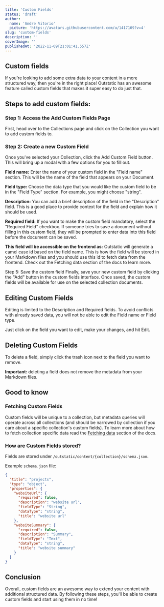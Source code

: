 ```yaml
---
title: 'Custom Fields'
status: 'draft'
author:
  name: 'Andre Vitorio'
  picture: 'https://avatars.githubusercontent.com/u/1417109?v=4'
slug: 'custom-fields'
description: ''
coverImage: ''
publishedAt: '2022-11-09T21:01:41.557Z'
---
```


## Custom fields

If you're looking to add some extra data to your content in a more structured way, then you're in the right place! Outstatic has an awesome feature called custom fields that makes it super easy to do just that.

## Steps to add custom fields:

### Step 1: Access the Add Custom Fields Page

First, head over to the Collections page and click on the Collection you want to add custom fields to.

### Step 2: Create a new Custom Field

Once you've selected your Collection, click the Add Custom Field button. This will bring up a modal with a few options for you to fill out.

**Field name:**
Enter the name of your custom field in the "Field name" section. This will be the name of the field that appears on your Document.

**Field type:**
Choose the data type that you would like the custom field to be in the "Field Type" section. For example, you might choose "string".

**Description:**
You can add a brief description of the field in the "Description" field. This is a good place to provide context for the field and explain how it should be used.

**Required field:**
If you want to make the custom field mandatory, select the "Required Field" checkbox. If someone tries to save a document without filling in this custom field, they will be prompted to enter data into this field before the document can be saved.

**This field will be accessible on the frontend as:**
Outstatic will generate a camel case id based on the field name. This is how the field will be stored in your Markdown files and you should use this id to fetch data from the frontend. Check out the Fetching data section of the docs to learn more.

Step 5: Save the custom field
Finally, save your new custom field by clicking the "Add" button in the custom fields interface. Once saved, the custom fields will be available for use on the selected collection documents.

## Editing Custom Fields

Editing is limited to the Description and Required fields. To avoid conflicts with already saved data, you will not be able to edit the Field name or Field type.

Just click on the field you want to edit, make your changes, and hit Edit.

## Deleting Custom Fields

To delete a field, simply click the trash icon next to the field you want to remove.

**Important:** deleting a field does not remove the metadata from your Markdown files.

## Good to know

### Fetching Custom Fields

Custom fields will be unique to a collection, but metadata queries will operate across all collections (and should be narrowed by collection if you care about a specific collection's custom fields). To learn more about how to fetch collection specific data read the [Fetching data](/docs/fetching-data) section of the docs.

### How are Custom Fields stored?

Fields are stored under `/outstatic/content/{collection}/schema.json`.

Example `schema.json` file:

```json
{
  "title": "projects",
  "type": "object",
  "properties": {
    "websiteUrl": {
      "required": false,
      "description": "website url",
      "fieldType": "String",
      "dataType": "string",
      "title": "website url"
    },
    "websiteSummary": {
      "required": false,
      "description": "Summary",
      "fieldType": "Text",
      "dataType": "string",
      "title": "website summary"
    }
  }
}
```

## Conclusion

Overall, custom fields are an awesome way to extend your content with additional structured data. By following these steps, you'll be able to create custom fields and start using them in no time!
